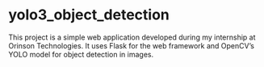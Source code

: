 # yolo3_object_detection
This project is a simple web application developed during my internship at Orinson Technologies. It uses Flask for the web framework and OpenCV’s YOLO model for object detection in images.
